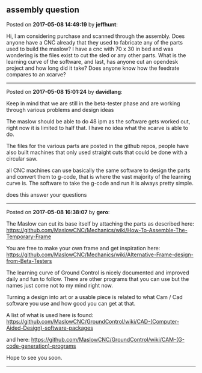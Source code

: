 ## assembly question
Posted on **2017-05-08 14:49:19** by **jeffhunt**:

Hi, I am considering purchase and scanned through the assembly. Does anyone have a CNC already that they used to fabricate any of the parts used to build the maslow? I have a cnc with 70 x 30 in bed and was wondering is the files exist to cut the sled or any other parts. What is the learning curve of the software, and last, has anyone cut an opendesk project and how long did it take?  Does anyone know how the feedrate compares to an xcarve?

---

Posted on **2017-05-08 15:01:24** by **davidlang**:

Keep in mind that we are still in the beta-tester phase and are working through various problems and design ideas



The maslow should be able to do 48 ipm as the software gets worked out, right now it is limited to half that. I have no idea what the xcarve is able to do.



The files for the various parts are posted in the github repos, people have also built machines that only used straight cuts that could be done with a circular saw.



all CNC machines can use basically the same software to design the parts and convert them to g-code, that is where the vast majority of the learning curve is. The software to take the g-code and run it is always pretty simple.



does this answer your questions

---

Posted on **2017-05-08 16:38:07** by **gero**:

The Maslow can cut its base itself by attaching the parts as described here: https://github.com/MaslowCNC/Mechanics/wiki/How-To-Assemble-The-Temporary-Frame

You are free to make your own frame and get inspiration here: https://github.com/MaslowCNC/Mechanics/wiki/Alternative-Frame-design-from-Beta-Testers

The learning curve of Ground Control is nicely documented and improved daily and fun to follow. There are other programs that you can use but the names just come not to my mind right now.

Turning a design into art or a usable piece is related to what Cam / Cad software you use and how good you can get at that.

A list of what is used here is found:  https://github.com/MaslowCNC/GroundControl/wiki/CAD-(Computer-Aided-Design)-software-packages

and here: https://github.com/MaslowCNC/GroundControl/wiki/CAM-(G-code-generation)-programs

Hope to see you soon.

---

